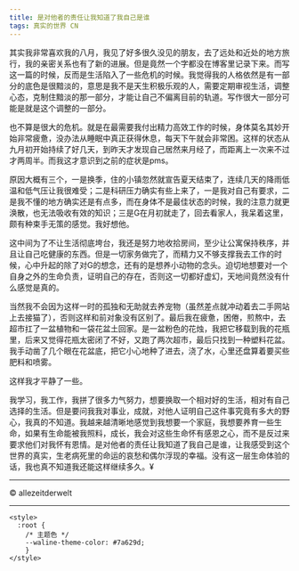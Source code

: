 ```yaml
---
title: 是对他者的责任让我知道了我自己是谁
tags: 真实的世界 CN
---
```



其实我非常喜欢我的八月，我见了好多很久没见的朋友，去了远处和近处的地方旅行，我的亲密关系也有了新的进展。但是竟然一个字都没在博客里记录下来。而写这一篇的时候，反而是生活陷入了一些危机的时候。我觉得我的人格依然是有一部分的底色是很黯淡的，意思是我不是天生积极乐观的人，需要定期审视生活，调整心态，克制住黯淡的那一部分，才能让自己不偏离目前的轨道。写作很大一部分可能是就是这个调整的一部分。

也不算是很大的危机。就是在最需要我付出精力高效工作的时候，身体莫名其妙开始非常疲惫，没办法从睡眠中真正获得休息，每天下午就会非常困。这样的状态从九月初开始持续了好几天，到昨天才发现自己居然来月经了，而距离上一次来不过才两周半。而我这才意识到之前的症状是pms。

原因大概有三个，一是换季，住的小镇忽然就宣告夏天结束了，连续几天的降雨低温和低气压让我很难受；二是科研压力确实有些上来了，一是我对自己有要求，二是我不懂的地方确实还是有点多，而在身体不是最佳状态的时候，我的注意力就更涣散，也无法吸收有效的知识；三是G在月初就走了，回去看家人，我呆着这里，颇有种束手无策的感觉。我好想他。

这中间为了不让生活彻底垮台，我还是努力地收拾房间，至少让公寓保持秩序，并且让自己吃健康的东西。但是一切家务做完了，而精力又不够支撑我去工作的时候，心中升起的除了对G的想念，还有的是想养小动物的念头。迫切地想要对一个自身之外的生命负责，证明自己的存在，否则这一切都好虚幻，天地间竟然没有什么感觉是真的。

当然我不会因为这样一时的孤独和无助就去养宠物（虽然差点就冲动着去二手网站上去接猫了），否则这样和前对象没有区别了。最后我在疲惫，困倦，煎熬中，去超市扛了一盆植物和一袋花盆土回家。是一盆粉色的花烛，我把它移载到我的花瓶里，后来又觉得花瓶太密闭了不好，又跑了两次超市，最后只找到一种塑料花盆。我手动凿了几个眼在花盆底，把它小心地种了进去，浇了水，心里还盘算着要买些肥料和喷雾。

这样我才平静了一些。

我学习，我工作，我拼了很多力气努力，想要换取一个相对好的生活，相对有自己选择的生活。但是要问我我对事业，成就，对他人证明自己这件事究竟有多大的野心，我真的不知道。我越来越清晰地感觉到我想要一个家庭，我想要养育一些生命，如果有生命能被我照料，成长，我会对这些生命怀有感恩之心，而不是反过来要求他们对我怀有恩情。是对他者的责任让我知道了我自己是谁，让我感受到这个世界的真实，生老病死里的命运的哀愁和偶尔浮现的幸福。没有这一层生命体验的话，我也真不知道我还能这样继续多久。¥


---

© allezeitderwelt


--- 

<head>
  <!-- ... -->
  <link
    rel="stylesheet"
    href="https://unpkg.com/@waline/client@v3/dist/waline.css"
  />
</head>
<body>
  <!-- ... -->
  <div id="waline"></div>
  <script type="module">
    import { init } from 'https://unpkg.com/@waline/client@v3/dist/waline.js';

  init({
      el: '#waline',
      serverURL: 'https://walinetest-sage.vercel.app',
      lang: 'en',
      locale: { 
  nick: 'Nickname',
  mail: 'E-Mail (optional)',
  link: 'Website (optional)',
  placeholder: 'Tell me what you think :) To comment you do not need to sign into anything.',
  },
      emoji: ['https://unpkg.com/@waline/emojis@1.2.0/tw-emoji',],
    });

  </script>

    <style>
      :root {
        /* 主题色 */
        --waline-theme-color: #7a629d;
        }
    </style>
</body>
